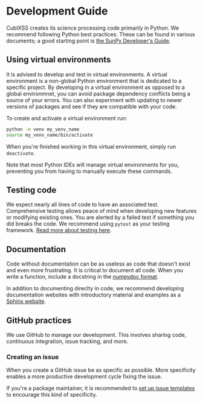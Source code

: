 # Development Guide

CubIXSS creates its science processing code primarily in Python. We recommend following Python best practices. 
These can be found in various documents; a good starting point is [the SunPy Developer's Guide](https://docs.sunpy.org/en/latest/dev_guide/index.html). 

## Using virtual environments

It is advised to develop and test in virtual environments. A virtual environment is a non-global Python environment that is dedicated to a specific project. 
By developing in a virtual environment as opposed to a global environmnet, you can avoid package dependency conflicts being a source of your errors. 
You can also experiment with updating to newer versions of packages and see if they are compatible with your code. 

To create and activate a virtual environment run:

```sh
python -m venv my_venv_name
source my_venv_name/bin/activate
```

When you're finished working in this virtual environment, simply run `deactivate`. 

Note that most Python IDEs will manage virtual environments for you, preventing you from having to manually execute these commands. 

## Testing code

We expect nearly all lines of code to have an associated test. Comprehensive testing allows peace of mind when developing new features or modifying existing ones. 
You are alerted by a failed test if something you did breaks the code. We recommend using `pytest` as your testing framework. 
[Read more about testing here](https://docs.sunpy.org/en/latest/dev_guide/contents/tests.html). 

## Documentation

Code without documentation can be as useless as code that doesn't exist and even more frustrating. It is critical to document all code. 
When you write a function, include a docstring in the [numpydoc format](https://numpydoc.readthedocs.io/en/latest/format.html#docstring-standard). 

In addition to documenting direclty in code, we recommend developing documentation websites with introductory material and examples as a [Sphinx website](https://www.sphinx-doc.org/en/master/). 

## GitHub practices

We use GitHub to manage our development. This involves sharing code, continuous integration, issue tracking, and more. 

### Creating an issue

When you create a GitHub issue be as specific as possible. More specificity enables a more productive development cycle fixing the issue. 

If you're a package maintainer, it is recommended to 
[set up issue templates](https://docs.github.com/en/communities/using-templates-to-encourage-useful-issues-and-pull-requests/configuring-issue-templates-for-your-repository)
to encourage this kind of specificity. 
